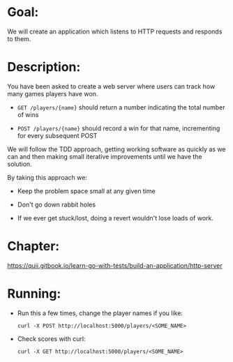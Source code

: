 # Goal:
We will create an application which listens to HTTP requests and responds to them.

# Description:
You have been asked to create a web server where users can track how many games players have won.

* `GET /players/{name}` should return a number indicating the total number of wins

* `POST /players/{name}` should record a win for that name, incrementing for every subsequent POST


We will follow the TDD approach, getting working software as quickly as we can and then making small iterative improvements until we have the solution. 


By taking this approach we:

* Keep the problem space small at any given time

* Don't go down rabbit holes

* If we ever get stuck/lost, doing a revert wouldn't lose loads of work.

# Chapter:
https://quii.gitbook.io/learn-go-with-tests/build-an-application/http-server

# Running:

* Run this a few times, change the player names if you like:

	`curl -X POST http://localhost:5000/players/<SOME_NAME>`

* Check scores with curl:

	`curl -X GET http://localhost:5000/players/<SOME_NAME>`
